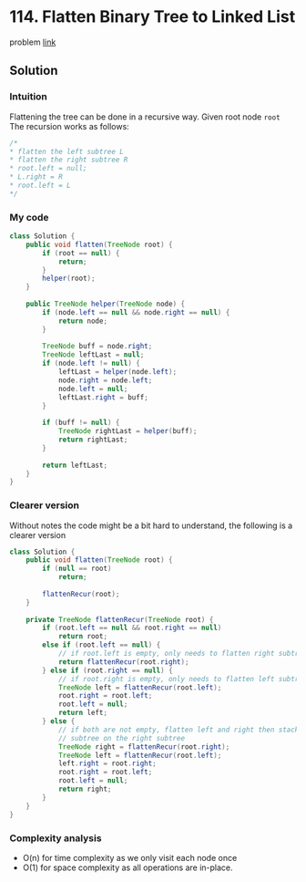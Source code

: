 # 114. Flatten Binary Tree to Linked List
problem [link](https://leetcode.com/problems/flatten-binary-tree-to-linked-list/)

## Solution
### Intuition
Flattening the tree can be done in a recursive way. Given root node `root` The recursion works as follows:
```java
/*
* flatten the left subtree L
* flatten the right subtree R
* root.left = null;
* L.right = R
* root.left = L
*/
```

### My code
```java
class Solution {
    public void flatten(TreeNode root) {
        if (root == null) {
            return;
        }
        helper(root);
    }
    
    public TreeNode helper(TreeNode node) {
        if (node.left == null && node.right == null) {
            return node;
        }
        
        TreeNode buff = node.right;
        TreeNode leftLast = null;
        if (node.left != null) {
            leftLast = helper(node.left);
            node.right = node.left;
            node.left = null;
            leftLast.right = buff;
        }
        
        if (buff != null) {
            TreeNode rightLast = helper(buff);
            return rightLast;
        }
        
        return leftLast;
    }
}
```

### Clearer version
Without notes the code might be a bit hard to understand, the following is a clearer version
```java
class Solution {
    public void flatten(TreeNode root) {
        if (null == root)
            return;
        
        flattenRecur(root);
    }
    
    private TreeNode flattenRecur(TreeNode root) {
        if (root.left == null && root.right == null)
            return root;
        else if (root.left == null) {
            // if root.left is empty, only needs to flatten right subtree
            return flattenRecur(root.right);
        } else if (root.right == null) {
            // if root.right is empty, only needs to flatten left subtree
            TreeNode left = flattenRecur(root.left);
            root.right = root.left;
            root.left = null;
            return left;
        } else {
            // if both are not empty, flatten left and right then stack the left
            // subtree on the right subtree
            TreeNode right = flattenRecur(root.right);
            TreeNode left = flattenRecur(root.left);
            left.right = root.right;
            root.right = root.left;
            root.left = null;
            return right;
        }
    }
}
```

### Complexity analysis
* O(n) for time complexity as we only visit each node once
* O(1) for space complexity as all operations are in-place.
